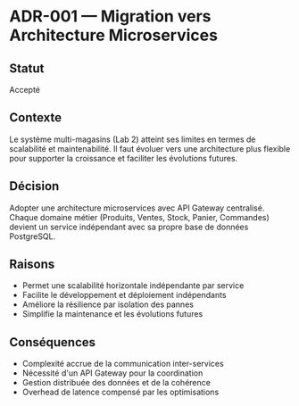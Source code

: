 # ADR-001 — Migration vers Architecture Microservices

## Statut
Accepté

## Contexte
Le système multi-magasins (Lab 2) atteint ses limites en termes de scalabilité et maintenabilité. Il faut évoluer vers une architecture plus flexible pour supporter la croissance et faciliter les évolutions futures.

## Décision
Adopter une architecture microservices avec API Gateway centralisé. Chaque domaine métier (Produits, Ventes, Stock, Panier, Commandes) devient un service indépendant avec sa propre base de données PostgreSQL.

## Raisons
- Permet une scalabilité horizontale indépendante par service
- Facilite le développement et déploiement indépendants
- Améliore la résilience par isolation des pannes
- Simplifie la maintenance et les évolutions futures

## Conséquences
- Complexité accrue de la communication inter-services
- Nécessité d'un API Gateway pour la coordination
- Gestion distribuée des données et de la cohérence
- Overhead de latence compensé par les optimisations 